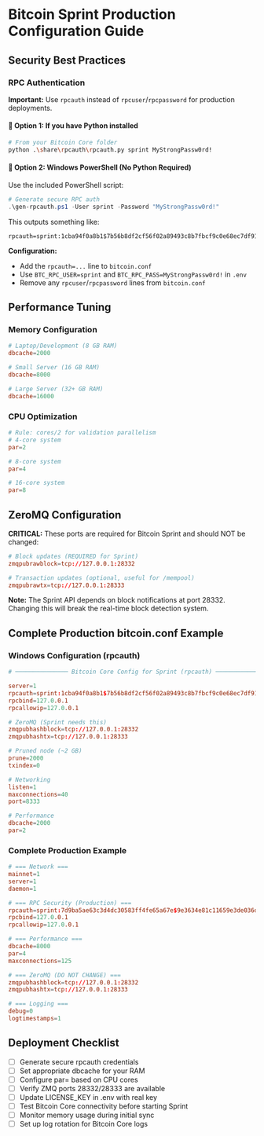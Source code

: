 # Bitcoin Sprint Production Configuration Guide

## Security Best Practices

### RPC Authentication
**Important:** Use `rpcauth` instead of `rpcuser`/`rpcpassword` for production deployments.

#### 🔹 Option 1: If you have Python installed

```bash
# From your Bitcoin Core folder
python .\share\rpcauth\rpcauth.py sprint MyStrongPassw0rd!
```

#### 🔹 Option 2: Windows PowerShell (No Python Required)

Use the included PowerShell script:

```powershell
# Generate secure RPC auth
.\gen-rpcauth.ps1 -User sprint -Password "MyStrongPassw0rd!"
```

This outputs something like:
```
rpcauth=sprint:1cba94f0a8b1$7b56b8df2cf56f02a89493c8b7fbcf9c0e68ec7df91d054ee
```

**Configuration:**
- Add the `rpcauth=...` line to `bitcoin.conf`
- Use `BTC_RPC_USER=sprint` and `BTC_RPC_PASS=MyStrongPassw0rd!` in `.env`
- Remove any `rpcuser`/`rpcpassword` lines from `bitcoin.conf`

## Performance Tuning

### Memory Configuration
```conf
# Laptop/Development (8 GB RAM)
dbcache=2000

# Small Server (16 GB RAM)  
dbcache=8000

# Large Server (32+ GB RAM)
dbcache=16000
```

### CPU Optimization
```conf
# Rule: cores/2 for validation parallelism
# 4-core system
par=2

# 8-core system
par=4

# 16-core system
par=8
```

## ZeroMQ Configuration

**CRITICAL:** These ports are required for Bitcoin Sprint and should NOT be changed:

```conf
# Block updates (REQUIRED for Sprint)
zmqpubrawblock=tcp://127.0.0.1:28332

# Transaction updates (optional, useful for /mempool)
zmqpubrawtx=tcp://127.0.0.1:28333
```

**Note:** The Sprint API depends on block notifications at port 28332. Changing this will break the real-time block detection system.

## Complete Production bitcoin.conf Example

### Windows Configuration (rpcauth)

```conf
# ─────────────── Bitcoin Core Config for Sprint (rpcauth) ───────────────

server=1
rpcauth=sprint:1cba94f0a8b1$7b56b8df2cf56f02a89493c8b7fbcf9c0e68ec7df91d054ee
rpcbind=127.0.0.1
rpcallowip=127.0.0.1

# ZeroMQ (Sprint needs this)
zmqpubhashblock=tcp://127.0.0.1:28332
zmqpubhashtx=tcp://127.0.0.1:28333

# Pruned node (~2 GB)
prune=2000
txindex=0

# Networking
listen=1
maxconnections=40
port=8333

# Performance
dbcache=2000
par=2
```

### Complete Production Example

```conf
# === Network ===
mainnet=1
server=1
daemon=1

# === RPC Security (Production) ===
rpcauth=sprint:7d9ba5ae63c3d4dc30583ff4fe65a67e$9e3634e81c11659e3de036d0bf88f89cd169c1039e6e09607562d54765c649cc
rpcbind=127.0.0.1
rpcallowip=127.0.0.1

# === Performance ===
dbcache=8000
par=4
maxconnections=125

# === ZeroMQ (DO NOT CHANGE) ===
zmqpubhashblock=tcp://127.0.0.1:28332
zmqpubhashtx=tcp://127.0.0.1:28333

# === Logging ===
debug=0
logtimestamps=1
```

## Deployment Checklist

- [ ] Generate secure rpcauth credentials
- [ ] Set appropriate dbcache for your RAM
- [ ] Configure par= based on CPU cores
- [ ] Verify ZMQ ports 28332/28333 are available
- [ ] Update LICENSE_KEY in .env with real key
- [ ] Test Bitcoin Core connectivity before starting Sprint
- [ ] Monitor memory usage during initial sync
- [ ] Set up log rotation for Bitcoin Core logs
